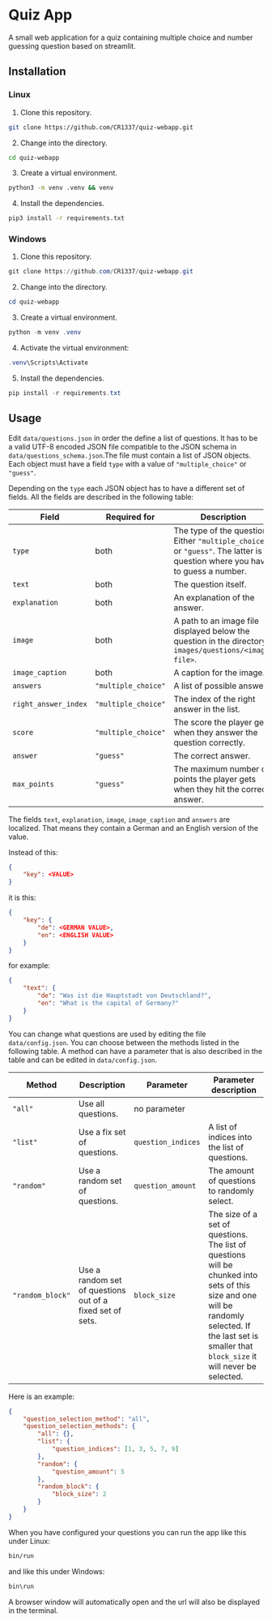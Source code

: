 # Quiz App

A small web application for a quiz containing multiple choice and number guessing question based on streamlit.

## Installation

### Linux

1. Clone this repository.
```bash
git clone https://github.com/CR1337/quiz-webapp.git
```

2. Change into the directory.
```bash
cd quiz-webapp
```

3. Create a virtual environment.
```bash
python3 -m venv .venv && venv
```

4. Install the dependencies.
```bash
pip3 install -r requirements.txt
```

### Windows

1. Clone this repository.
```powershell
git clone https://github.com/CR1337/quiz-webapp.git
```

2. Change into the directory.
```powershell
cd quiz-webapp
```

3. Create a virtual environment.
```powershell
python -m venv .venv
```

4. Activate the virtual environment:
```powershell
.venv\Scripts\Activate
```

5. Install the dependencies.
```powershell
pip install -r requirements.txt
```

## Usage

Edit `data/questions.json` in order the define a list of questions. It has to be a valid UTF-8 encoded JSON file compatible to the JSON schema in `data/questions_schema.json`.The file must contain a list of JSON objects. Each object must have a field `type` with a value of `"multiple_choice"` or `"guess"`.

Depending on the `type` each JSON object has to have a different set of fields. All the fields are described in the following table:

|Field               |Required for       |Description                                                                                                                  |Localized|
|--------------------|-------------------|-----------------------------------------------------------------------------------------------------------------------------|---------|
|`type`              |both               |The type of the question. Either `"multiple_choice"` or `"guess"`. The latter is a question where you have to guess a number.|no       |
|`text`              |both               |The question itself.                                                                                                         |yes      |
|`explanation`       |both               |An explanation of the answer.                                                                                                |yes      |
|`image`             |both               |A path to an image file displayed below the question in the directory `images/questions/<image-file>`.                       |yes      |
|`image_caption`     |both               |A caption for the image.                                                                                                     |yes      |
|`answers`           |`"multiple_choice"`|A list of possible answers.                                                                                                  |yes      |
|`right_answer_index`|`"multiple_choice"`|The index of the right answer in the list.                                                                                   |no       |
|`score`             |`"multiple_choice"`|The score the player gets when they answer the question correctly.                                                           |no       |
|`answer`            |`"guess"`          |The correct answer.                                                                                                          |no       |
|`max_points`        |`"guess"`          |The maximum number of points the player gets when they hit the correct answer.                                               |no       |

The fields `text`, `explanation`, `image`, `image_caption` and `answers` are localized. That means they contain a German and an English version of the value. 

Instead of this:
```json
{
    "key": <VALUE>
}
```
it is this:
```json
{
    "key": {
        "de": <GERMAN VALUE>,
        "en": <ENGLISH VALUE>
    }
}
```
for example:
```json
{
    "text": {
        "de": "Was ist die Hauptstadt von Deutschland?",
        "en": "What is the capital of Germany?"
    }
}
```

You can change what questions are used by editing the file `data/config.json`. You can choose between the methods listed in the following table. A method can have a parameter that is also described in the table and can be edited in `data/config.json`.

|Method          |Description                                              |Parameter         |Parameter description                                                                                                                                                                                  |
|----------------|---------------------------------------------------------|------------------|-------------------------------------------------------------------------------------------------------------------------------------------------------------------------------------------------------|
|`"all"`         |Use all questions.                                       |no parameter      |                                                                                                                                                                                                       |
|`"list"`        |Use a fix set of questions.                              |`question_indices`|A list of indices into the list of questions.                                                                                                                                                          |                                                                    
|`"random"`      |Use a random set of questions.                           |`question_amount` |The amount of questions to randomly select.                                                                                                                                                            |
|`"random_block"`|Use a random set of questions out of a fixed set of sets.|`block_size`      |The size of a set of questions. The list of questions will be chunked into sets of this size and one will be randomly selected. If the last set is smaller that `block_size` it will never be selected.|

Here is an example:
```json
{
    "question_selection_method": "all",
    "question_selection_methods": {
        "all": {},
        "list": {
            "question_indices": [1, 3, 5, 7, 9]
        },
        "random": {
            "question_amount": 5
        },
        "random_block": {
            "block_size": 2
        }
    }
}
```

When you have configured your questions you can run the app like this under Linux:
```bash
bin/run
```
and like this under Windows:
```powershell
bin\run
```

A browser window will automatically open and the url will also be displayed in the terminal.
